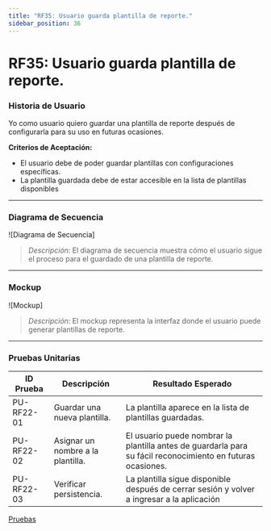 ```yaml
---
title: "RF35: Usuario guarda plantilla de reporte."  
sidebar_position: 36
---
```


# RF35: Usuario guarda plantilla de reporte.

### Historia de Usuario

Yo como usuario quiero guardar una plantilla de reporte después de configurarla para su uso en futuras ocasiones. 

  **Criterios de Aceptación:**
  - El usuario debe de poder guardar plantillas con configuraciones específicas.
  - La plantilla guardada debe de estar accesible en la lista de plantillas disponibles

---

### Diagrama de Secuencia

![Diagrama de Secuencia] 

> *Descripción*: El diagrama de secuencia muestra cómo el usuario sigue el proceso para el guardado de una plantilla de reporte.

---

### Mockup

![Mockup]

> *Descripción*: El mockup representa la interfaz donde el usuario puede generar plantillas de reporte.

---

### Pruebas Unitarias 
| ID Prueba | Descripción | Resultado Esperado |
|-----------|-------------|--------------------|
|PU-RF22-01|Guardar una nueva plantilla.|La plantilla aparece en la lista de plantillas guardadas.|
|PU-RF22-02|Asignar un nombre a la plantilla.|El usuario puede nombrar la plantilla antes de guardarla para su fácil reconocimiento en futuras ocasiones.|
|PU-RF22-03|Verificar persistencia.|La plantilla sigue disponible después de cerrar sesión y volver a ingresar a la aplicación|

[Pruebas](https://docs.google.com/spreadsheets/d/1W-JW32dTsfI22-Yl5LydMhiu-oXHH_xo3hWvK6FHeLw/edit?gid=194020218#gid=194020218)